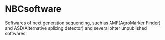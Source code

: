 # NBCsoftware
Softwares of next generation sequencing, such as AMF(AgroMarker Finder) and ASD(Alternative splicing detector) and several ohter unpublished softwares.
